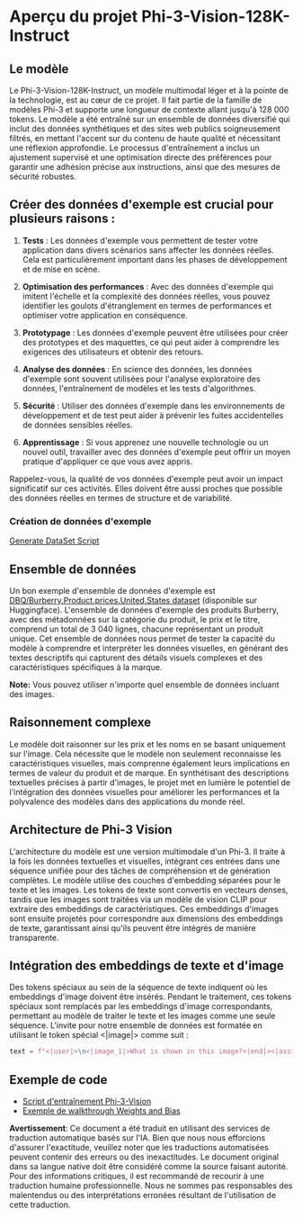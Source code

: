 # Aperçu du projet Phi-3-Vision-128K-Instruct

## Le modèle

Le Phi-3-Vision-128K-Instruct, un modèle multimodal léger et à la pointe de la technologie, est au cœur de ce projet. Il fait partie de la famille de modèles Phi-3 et supporte une longueur de contexte allant jusqu'à 128 000 tokens. Le modèle a été entraîné sur un ensemble de données diversifié qui inclut des données synthétiques et des sites web publics soigneusement filtrés, en mettant l'accent sur du contenu de haute qualité et nécessitant une réflexion approfondie. Le processus d'entraînement a inclus un ajustement supervisé et une optimisation directe des préférences pour garantir une adhésion précise aux instructions, ainsi que des mesures de sécurité robustes.

## Créer des données d'exemple est crucial pour plusieurs raisons :

1. **Tests** : Les données d'exemple vous permettent de tester votre application dans divers scénarios sans affecter les données réelles. Cela est particulièrement important dans les phases de développement et de mise en scène.

2. **Optimisation des performances** : Avec des données d'exemple qui imitent l'échelle et la complexité des données réelles, vous pouvez identifier les goulots d'étranglement en termes de performances et optimiser votre application en conséquence.

3. **Prototypage** : Les données d'exemple peuvent être utilisées pour créer des prototypes et des maquettes, ce qui peut aider à comprendre les exigences des utilisateurs et obtenir des retours.

4. **Analyse des données** : En science des données, les données d'exemple sont souvent utilisées pour l'analyse exploratoire des données, l'entraînement de modèles et les tests d'algorithmes.

5. **Sécurité** : Utiliser des données d'exemple dans les environnements de développement et de test peut aider à prévenir les fuites accidentelles de données sensibles réelles.

6. **Apprentissage** : Si vous apprenez une nouvelle technologie ou un nouvel outil, travailler avec des données d'exemple peut offrir un moyen pratique d'appliquer ce que vous avez appris.

Rappelez-vous, la qualité de vos données d'exemple peut avoir un impact significatif sur ces activités. Elles doivent être aussi proches que possible des données réelles en termes de structure et de variabilité.

### Création de données d'exemple
[Generate DataSet Script](./CreatingSampleData.md)

## Ensemble de données

Un bon exemple d'ensemble de données d'exemple est [DBQ/Burberry.Product.prices.United.States dataset](https://huggingface.co/datasets/DBQ/Burberry.Product.prices.United.States) (disponible sur Huggingface). 
L'ensemble de données d'exemple des produits Burberry, avec des métadonnées sur la catégorie du produit, le prix et le titre, comprend un total de 3 040 lignes, chacune représentant un produit unique. Cet ensemble de données nous permet de tester la capacité du modèle à comprendre et interpréter les données visuelles, en générant des textes descriptifs qui capturent des détails visuels complexes et des caractéristiques spécifiques à la marque.

**Note:** Vous pouvez utiliser n'importe quel ensemble de données incluant des images.

## Raisonnement complexe

Le modèle doit raisonner sur les prix et les noms en se basant uniquement sur l'image. Cela nécessite que le modèle non seulement reconnaisse les caractéristiques visuelles, mais comprenne également leurs implications en termes de valeur du produit et de marque. En synthétisant des descriptions textuelles précises à partir d'images, le projet met en lumière le potentiel de l'intégration des données visuelles pour améliorer les performances et la polyvalence des modèles dans des applications du monde réel.

## Architecture de Phi-3 Vision

L'architecture du modèle est une version multimodale d'un Phi-3. Il traite à la fois les données textuelles et visuelles, intégrant ces entrées dans une séquence unifiée pour des tâches de compréhension et de génération complètes. Le modèle utilise des couches d'embedding séparées pour le texte et les images. Les tokens de texte sont convertis en vecteurs denses, tandis que les images sont traitées via un modèle de vision CLIP pour extraire des embeddings de caractéristiques. Ces embeddings d'images sont ensuite projetés pour correspondre aux dimensions des embeddings de texte, garantissant ainsi qu'ils peuvent être intégrés de manière transparente.

## Intégration des embeddings de texte et d'image

Des tokens spéciaux au sein de la séquence de texte indiquent où les embeddings d'image doivent être insérés. Pendant le traitement, ces tokens spéciaux sont remplacés par les embeddings d'image correspondants, permettant au modèle de traiter le texte et les images comme une seule séquence. L'invite pour notre ensemble de données est formatée en utilisant le token spécial <|image|> comme suit :

```python
text = f"<|user|>\n<|image_1|>What is shown in this image?<|end|><|assistant|>\nProduct: {row['title']}, Category: {row['category3_code']}, Full Price: {row['full_price']}<|end|>"
```

## Exemple de code
- [Script d'entraînement Phi-3-Vision](../../../../code/04.Finetuning/Phi-3-vision-Trainingscript.py)
- [Exemple de walkthrough Weights and Bias](https://wandb.ai/byyoung3/mlnews3/reports/How-to-fine-tune-Phi-3-vision-on-a-custom-dataset--Vmlldzo4MTEzMTg3)

**Avertissement**:
Ce document a été traduit en utilisant des services de traduction automatique basés sur l'IA. Bien que nous nous efforcions d'assurer l'exactitude, veuillez noter que les traductions automatisées peuvent contenir des erreurs ou des inexactitudes. Le document original dans sa langue native doit être considéré comme la source faisant autorité. Pour des informations critiques, il est recommandé de recourir à une traduction humaine professionnelle. Nous ne sommes pas responsables des malentendus ou des interprétations erronées résultant de l'utilisation de cette traduction.